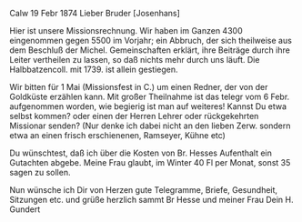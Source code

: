  Calw 19 Febr 1874
Lieber Bruder [Josenhans]

Hier ist unsere Missionsrechnung. Wir haben im Ganzen 4300 eingenommen gegen 5500 im Vorjahr; ein Abbruch, der sich theilweise aus dem Beschluß der Michel. Gemeinschaften erklärt, ihre Beiträge durch ihre Leiter vertheilen zu lassen, so daß nichts mehr durch uns läuft. Die Halbbatzencoll. mit 1739. ist allein gestiegen.

Wir bitten für 1 Mai (Missionsfest in C.) um einen Redner, der von der Goldküste erzählen kann. Mit großer Theilnahme ist das telegr vom 6 Febr. aufgenommen worden, wie begierig ist man auf weiteres! Kannst Du etwa selbst kommen? oder einen der Herren Lehrer oder rückgekehrten Missionar senden? (Nur denke ich dabei nicht an den lieben Zerw. sondern etwa an einen frisch erschienenen, Ramseyer, Kühne etc)

Du wünschtest, daß ich über die Kosten von Br. Hesses Aufenthalt ein Gutachten abgebe. Meine Frau glaubt, im Winter 40 Fl per Monat, sonst 35 sagen zu sollen.

Nun wünsche ich Dir von Herzen gute Telegramme, Briefe, Gesundheit, Sitzungen etc. und grüße herzlich sammt Br Hesse und meiner Frau
 Dein H. Gundert
